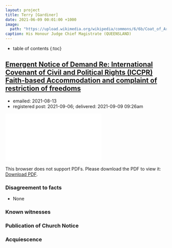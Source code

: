 ```yaml
---
layout: project
title: Terry [Gardiner]
date: 2021-06-09 00:01:00 +1000
image:
  path: "https://upload.wikimedia.org/wikipedia/commons/6/6b/Coat_of_Arms_of_Queensland.svg"
caption: His Honour Judge Chief Magistrate (QUEENSLAND)
---
```


* table of contents
{:toc}

## [Emergent Notice of Demand Re: International Covenant of Civil and Political Rights (ICCPR) Faith-based Accommodation and complaint of restriction of freedoms](/assets/agreements/terry-[gardiner].pdf)

* emailed: 2021-08-13
* registered post: 2021-09-06; delivered: 2021-09-09 09:26am

<object data="/assets/agreements/terry-[gardiner].pdf" type="application/pdf" width="700px" height="700px">
    <embed src="/assets/agreements/terry-[gardiner].pdf">
        <p>This browser does not support PDFs. Please download the PDF to view it: <a href="/assets/agreements/terry-[gardiner].pdf">Download PDF</a>.</p>
    </embed>
</object>

### Disagreement to facts

* None

### Known witnesses

### Publication of Church Notice

### Acquiescence
